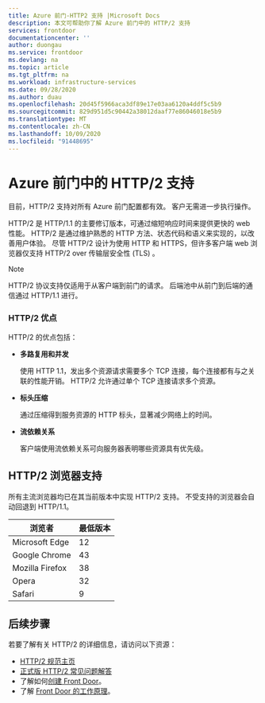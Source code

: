 ```yaml
---
title: Azure 前门-HTTP2 支持 |Microsoft Docs
description: 本文可帮助你了解 Azure 前门中的 HTTP/2 支持
services: frontdoor
documentationcenter: ''
author: duongau
ms.service: frontdoor
ms.devlang: na
ms.topic: article
ms.tgt_pltfrm: na
ms.workload: infrastructure-services
ms.date: 09/28/2020
ms.author: duau
ms.openlocfilehash: 20d45f5966aca3df89e17e03aa6120a4ddf5c5b9
ms.sourcegitcommit: 829d951d5c90442a38012daaf77e86046018e5b9
ms.translationtype: MT
ms.contentlocale: zh-CN
ms.lasthandoff: 10/09/2020
ms.locfileid: "91448695"
---
```

# <a name="http2-support-in-azure-front-door"></a>Azure 前门中的 HTTP/2 支持

目前，HTTP/2 支持对所有 Azure 前门配置都有效。 客户无需进一步执行操作。

HTTP/2 是 HTTP/1.1 的主要修订版本，可通过缩短响应时间来提供更快的 web 性能。 HTTP/2 是通过维护熟悉的 HTTP 方法、状态代码和语义来实现的，以改善用户体验。 尽管 HTTP/2 设计为使用 HTTP 和 HTTPS，但许多客户端 web 浏览器仅支持 HTTP/2 over 传输层安全性 (TLS) 。

> [!NOTE]
> HTTP/2 协议支持仅适用于从客户端到前门的请求。 后端池中从前门到后端的通信通过 HTTP/1.1 进行。 

### <a name="http2-benefits"></a>HTTP/2 优点

HTTP/2 的优点包括：

*   **多路复用和并发**

    使用 HTTP 1.1，发出多个资源请求需要多个 TCP 连接，每个连接都有与之关联的性能开销。 HTTP/2 允许通过单个 TCP 连接请求多个资源。

*   **标头压缩**

    通过压缩得到服务资源的 HTTP 标头，显著减少网络上的时间。

*   **流依赖关系**

    客户端使用流依赖关系可向服务器表明哪些资源具有优先级。


## <a name="http2-browser-support"></a>HTTP/2 浏览器支持

所有主流浏览器均已在其当前版本中实现 HTTP/2 支持。 不受支持的浏览器会自动回退到 HTTP/1.1。

|浏览者|最低版本|
|-------------|------------|
|Microsoft Edge| 12|
|Google Chrome| 43|
|Mozilla Firefox| 38|
|Opera| 32|
|Safari| 9|

## <a name="next-steps"></a>后续步骤

若要了解有关 HTTP/2 的详细信息，请访问以下资源：

- [HTTP/2 规范主页](https://http2.github.io/)
- [正式版 HTTP/2 常见问题解答](https://http2.github.io/faq/)
- 了解如何[创建 Front Door](quickstart-create-front-door.md)。
- 了解 [Front Door 的工作原理](front-door-routing-architecture.md)。
